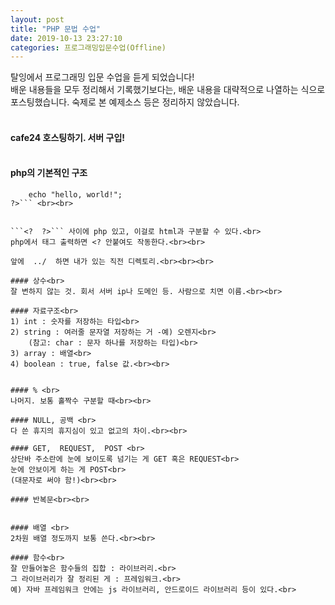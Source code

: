 ```yaml
---
layout: post
title: "PHP 문법 수업"
date: 2019-10-13 23:27:10
categories: 프로그래밍입문수업(Offline)
---
```


탈잉에서 프로그래밍 입문 수업을 듣게 되었습니다!<br>
배운 내용들을 모두 정리해서 기록했기보다는, 배운 내용을 대략적으로 나열하는 식으로 포스팅했습니다. 숙제로 본 예제소스 등은 정리하지 않았습니다.<br><br>

#### cafe24 호스팅하기. 서버 구입!<br><br>

#### php의 기본적인 구조<br>
```<?
	echo "hello, world!";
?>``` <br><br>


```<?  ?>``` 사이에 php 있고, 이걸로 html과 구분할 수 있다.<br>
php에서 태그 출력하면 <? 안붙여도 작동한다.<br><br>

앞에  ../  하면 내가 있는 직전 디렉토리.<br><br><br>

#### 상수<br>
잘 변하지 않는 것. 회서 서버 ip나 도메인 등. 사람으로 치면 이름.<br><br>

#### 자료구조<br>
1) int : 숫자를 저장하는 타입<br>
2) string : 여러줄 문자열 저장하는 거 -예) 오렌지<br>
	(참고: char : 문자 하나를 저장하는 타입)<br>
3) array : 배열<br>
4) boolean : true, false 값.<br><br>


#### % <br>
나머지. 보통 홀짝수 구분할 때<br><br>

#### NULL, 공백 <br>
다 쓴 휴지의 휴지심이 있고 없고의 차이.<br><br>

#### GET,  REQUEST,  POST <br>
상단바 주소란에 눈에 보이도록 넘기는 게 GET 혹은 REQUEST<br>
눈에 안보이게 하는 게 POST<br>
(대문자로 써야 함!)<br><br>

#### 반복문<br><br>


#### 배열 <br>
2차원 배열 정도까지 보통 쓴다.<br><br>

#### 함수<br>
잘 만들어놓은 함수들의 집합 : 라이브러리.<br>
그 라이브러리가 잘 정리된 게 : 프레임워크.<br>
예) 자바 프레임워크 안에는 js 라이브러리, 안드로이드 라이브러리 등이 있다.<br>
